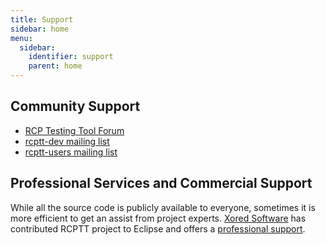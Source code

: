 ```yaml
---
title: Support
sidebar: home
menu:
  sidebar:
    identifier: support
    parent: home
---
```

## Community Support
- [RCP Testing Tool Forum](https://www.eclipse.org/forums/index.php/f/281/)
- [rcptt-dev mailing list](https://dev.eclipse.org/mailman/listinfo/rcptt-dev)
- [rcptt-users mailing list](https://dev.eclipse.org/mailman/listinfo/rcptt-users)

## Professional Services and Commercial Support
While all the source code is publicly available to everyone, sometimes it is more efficient to get an assist from project experts. [Xored Software](http://www.xored.com) has contributed RCPTT project to Eclipse and offers a [professional support](http://www.xored.com/products/rcptt/rcptt-professional-support/).